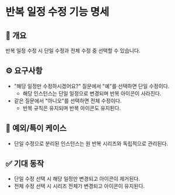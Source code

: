 # 반복 일정 수정 기능 명세

## 📘 개요
반복 일정 수정 시 단일 수정과 전체 수정 중 선택할 수 있습니다.

## ⚙️ 요구사항
- "해당 일정만 수정하시겠어요?" 질문에서 "예"를 선택하면 단일 수정이다.
  - 해당 인스턴스는 단일 일정으로 변경되며 반복 아이콘이 사라진다.
- 같은 질문에서 "아니오"를 선택하면 전체 수정이다.
  - 반복 규칙은 유지되며 반복 아이콘도 유지된다.

## 🧩 예외/특이 케이스
- 단일 수정으로 분리된 인스턴스는 원 반복 시리즈와 독립적으로 관리된다.

## ✅ 기대 동작
- 단일 수정 선택 시 해당 일정만 변경되고 아이콘이 제거된다.
- 전체 수정 선택 시 시리즈 전체가 변경되고 아이콘이 유지된다.
